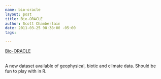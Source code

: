 ```yaml
--- 
name: bio-oracle
layout: post
title: Bio-ORACLE
author: Scott Chamberlain
date: 2011-03-25 08:38:00 -05:00
tags: 

---
```

<a href="http://www.oracle.ugent.be/index.html">Bio-ORACLE</a><div><br /></div><div>A new dataset available of geophysical, biotic and climate data. Should be fun to play with in R. </div>
